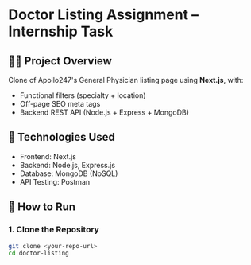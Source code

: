 # Doctor Listing Assignment – Internship Task

## 👨‍⚕️ Project Overview
Clone of Apollo247's General Physician listing page using **Next.js**, with:
- Functional filters (specialty + location)
- Off-page SEO meta tags
- Backend REST API (Node.js + Express + MongoDB)

## 🔧 Technologies Used
- Frontend: Next.js
- Backend: Node.js, Express.js
- Database: MongoDB (NoSQL)
- API Testing: Postman

## 🚀 How to Run

### 1. Clone the Repository
```bash
git clone <your-repo-url>
cd doctor-listing
